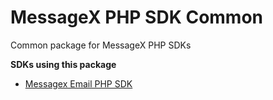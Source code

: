 MessageX PHP SDK Common
=======================

Common package for MessageX PHP SDKs

**SDKs using this package**
* [Messagex Email PHP SDK](https://github.com/messagex/messagex-email-php-sdk)